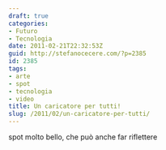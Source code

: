 ```yaml
---
draft: true
categories:
- Futuro
- Tecnologia
date: 2011-02-21T22:32:53Z
guid: http://stefanocecere.com/?p=2385
id: 2385
tags:
- arte
- spot
- tecnologia
- video
title: Un caricatore per tutti!
slug: /2011/02/un-caricatore-per-tutti/
---
```


spot molto bello, che può anche far riflettere